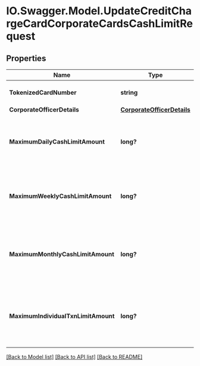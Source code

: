 # IO.Swagger.Model.UpdateCreditChargeCardCorporateCardsCashLimitRequest
## Properties

Name | Type | Description | Notes
------------ | ------------- | ------------- | -------------
**TokenizedCardNumber** | **string** | Tokenized card number | 
**CorporateOfficerDetails** | [**CorporateOfficerDetails**](CorporateOfficerDetails.md) |  | [optional] 
**MaximumDailyCashLimitAmount** | **long?** | This is the max daily Cash limit Amount allowed for the cardholder | [optional] 
**MaximumWeeklyCashLimitAmount** | **long?** | This is the max weekly Cash limit Amount allowed for the cardholder | [optional] 
**MaximumMonthlyCashLimitAmount** | **long?** | This is the max monthly Cash limit Amount allowed for the cardholder | [optional] 
**MaximumIndividualTxnLimitAmount** | **long?** | This is the max Cash Amount allowed for the cardholder per transaction | [optional] 

[[Back to Model list]](../README.md#documentation-for-models) [[Back to API list]](../README.md#documentation-for-api-endpoints) [[Back to README]](../README.md)

